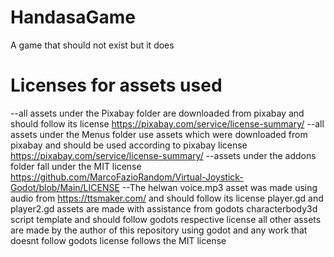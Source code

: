# HandasaGame
A game that should not exist but it does
# Licenses for assets used
--all assets under the Pixabay folder are downloaded from pixabay and should follow its license
https://pixabay.com/service/license-summary/
--all assets under the Menus folder use assets which were downloaded from pixabay and should be used according to pixabay license
https://pixabay.com/service/license-summary/
--assets under the addons folder fall under the MIT license
https://github.com/MarcoFazioRandom/Virtual-Joystick-Godot/blob/Main/LICENSE
--The helwan voice.mp3 asset was made using audio from https://ttsmaker.com/ and should follow its license
player.gd and player2.gd assets are made with assistance from godots characterbody3d script template and should follow godots respective license
all other assets are made by the author of this repository using godot and any work that doesnt follow godots license follows the MIT license

